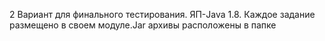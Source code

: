 2 Вариант для финального тестирования.
ЯП-Java 1.8.
Каждое задание размещено в своем модуле.Jar архивы расположены в папке
